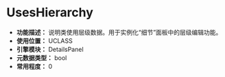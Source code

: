 ﻿# UsesHierarchy

- **功能描述：** 说明类使用层级数据。用于实例化“细节”面板中的层级编辑功能。
- **使用位置：** UCLASS
- **引擎模块：** DetailsPanel
- **元数据类型：** bool
- **常用程度：** 0
